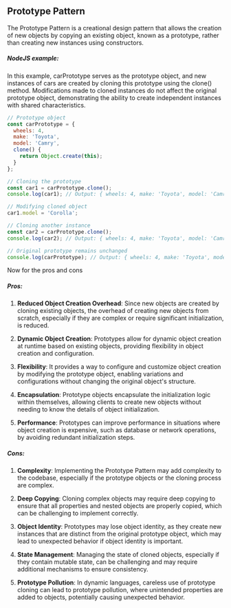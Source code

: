 ## Prototype Pattern

The Prototype Pattern is a creational design pattern that allows the creation of new objects by copying an existing object, known as a prototype, rather than creating new instances using constructors. 


##### NodeJS example:

In this example, carPrototype serves as the prototype object, and new instances of cars are created by cloning this prototype using the clone() method. Modifications made to cloned instances do not affect the original prototype object, demonstrating the ability to create independent instances with shared characteristics.

```javascript
// Prototype object
const carPrototype = {
  wheels: 4,
  make: 'Toyota',
  model: 'Camry',
  clone() {
    return Object.create(this);
  }
};

// Cloning the prototype
const car1 = carPrototype.clone();
console.log(car1); // Output: { wheels: 4, make: 'Toyota', model: 'Camry' }

// Modifying cloned object
car1.model = 'Corolla';

// Cloning another instance
const car2 = carPrototype.clone();
console.log(car2); // Output: { wheels: 4, make: 'Toyota', model: 'Camry' }

// Original prototype remains unchanged
console.log(carPrototype); // Output: { wheels: 4, make: 'Toyota', model: 'Camry' }
```

Now for the pros and cons

##### Pros:

1. **Reduced Object Creation Overhead**: Since new objects are created by cloning existing objects, the overhead of creating new objects from scratch, especially if they are complex or require significant initialization, is reduced.

2. **Dynamic Object Creation**: Prototypes allow for dynamic object creation at runtime based on existing objects, providing flexibility in object creation and configuration.

3. **Flexibility**: It provides a way to configure and customize object creation by modifying the prototype object, enabling variations and configurations without changing the original object's structure.

4. **Encapsulation**: Prototype objects encapsulate the initialization logic within themselves, allowing clients to create new objects without needing to know the details of object initialization.

5. **Performance**: Prototypes can improve performance in situations where object creation is expensive, such as database or network operations, by avoiding redundant initialization steps.

##### Cons:

1. **Complexity**: Implementing the Prototype Pattern may add complexity to the codebase, especially if the prototype objects or the cloning process are complex.

2. **Deep Copying**: Cloning complex objects may require deep copying to ensure that all properties and nested objects are properly copied, which can be challenging to implement correctly.

3. **Object Identity**: Prototypes may lose object identity, as they create new instances that are distinct from the original prototype object, which may lead to unexpected behavior if object identity is important.

4. **State Management**: Managing the state of cloned objects, especially if they contain mutable state, can be challenging and may require additional mechanisms to ensure consistency.

5. **Prototype Pollution**: In dynamic languages, careless use of prototype cloning can lead to prototype pollution, where unintended properties are added to objects, potentially causing unexpected behavior.